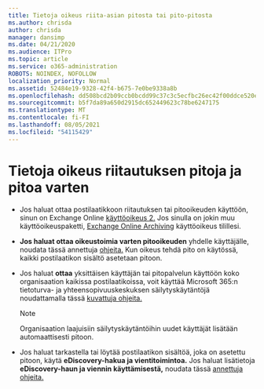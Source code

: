 ```yaml
---
title: Tietoja oikeus riita-asian pitosta tai pito-pitosta
ms.author: chrisda
author: chrisda
manager: dansimp
ms.date: 04/21/2020
ms.audience: ITPro
ms.topic: article
ms.service: o365-administration
ROBOTS: NOINDEX, NOFOLLOW
localization_priority: Normal
ms.assetid: 52484e19-9328-42f4-b675-7e0be9338a8b
ms.openlocfilehash: dd508bcd2b09ccb0bcdd99c37c3c5ecfbc26ec42f00ddce520ef8e73e3aef436
ms.sourcegitcommit: b5f7da89a650d2915dc652449623c78be6247175
ms.translationtype: MT
ms.contentlocale: fi-FI
ms.lasthandoff: 08/05/2021
ms.locfileid: "54115429"
---
```

# <a name="about-litigation-holds-and-in-place-holds"></a>Tietoja oikeus riitautuksen pitoja ja pitoa varten

- Jos haluat ottaa postilaatikkoon riitautuksen tai pitooikeuden käyttöön, sinun on Exchange Online [käyttöoikeus 2.](https://docs.microsoft.com/office365/servicedescriptions/office-365-platform-service-description/office-365-plan-options) Jos sinulla on jokin muu käyttöoikeuspaketti, [Exchange Online Archiving](https://docs.microsoft.com/office365/servicedescriptions/exchange-online-archiving-service-description/exchange-online-archiving-service-description) käyttöoikeus tilillesi. 
    
- **Jos haluat ottaa oikeustoimia varten pitooikeuden** yhdelle käyttäjälle, noudata tässä annettuja [ohjeita.](https://docs.microsoft.com/microsoft-365/compliance/create-a-litigation-hold?view=o365-worldwide#place-a-mailbox-on-litigation-hold) Kun oikeus tehdä pito on käytössä, kaikki postilaatikon sisältö asetetaan pitoon.
    
- Jos haluat **ottaa** yksittäisen käyttäjän tai pitopalvelun käyttöön koko organisaation kaikissa postilaatikoissa, voit käyttää Microsoft 365:n tietoturva- ja yhteensopivuuskeskuksen säilytyskäytäntöjä noudattamalla tässä [kuvattuja ohjeita.](https://docs.microsoft.com/microsoft-365/compliance/retention-policies)
    
    > [!NOTE]
    > Organisaation laajuisiin säilytyskäytäntöihin uudet käyttäjät lisätään automaattisesti pitoon. 
  
- Jos haluat tarkastella tai löytää postilaatikon sisältöä, joka on asetettu pitoon, käytä **eDiscovery-hakua ja vientitoimintoa.** Jos haluat lisätietoja **eDiscovery-haun ja viennin käyttämisestä,** noudata tässä [annettuja ohjeita.](https://docs.microsoft.com/microsoft-365/compliance/export-search-results)
    

